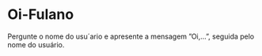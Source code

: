 # Oi-Fulano
Pergunte o nome do usu´ario e apresente a mensagem ”Oi,...”, seguida pelo nome do usuário.
